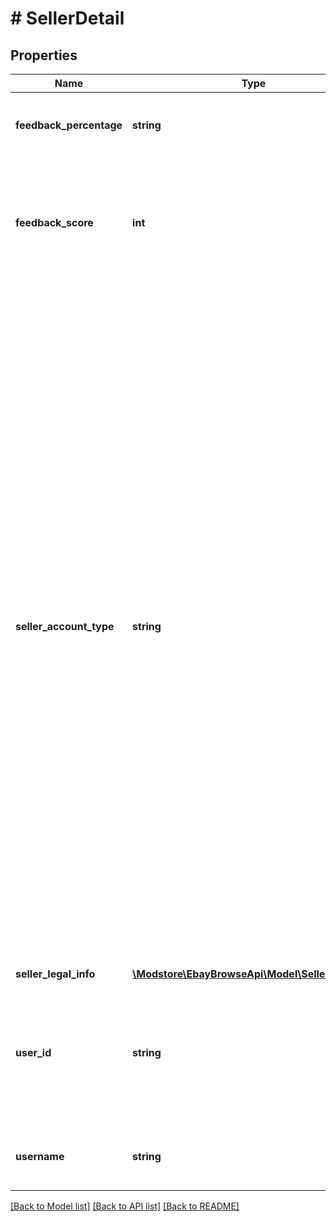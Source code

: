 # # SellerDetail

## Properties

Name | Type | Description | Notes
------------ | ------------- | ------------- | -------------
**feedback_percentage** | **string** | The percentage of the total positive feedback. | [optional]
**feedback_score** | **int** | The feedback score of the seller. This value is based on the ratings from eBay members that bought items from this seller. | [optional]
**seller_account_type** | **string** | This indicates if the seller is a business or an individual. This is determined when the seller registers with eBay. If they register for a business account, this value will be BUSINESS. If they register for a private account, this value will be INDIVIDUAL. This designation is required by the tax laws in the following countries:  &lt;br&gt;&lt;br&gt; This field is returned only on the following sites. &lt;br&gt;&lt;br&gt;EBAY_AT, EBAY_BE, EBAY_CH, EBAY_DE, EBAY_ES, EBAY_FR, EBAY_GB, EBAY_IE, EBAY_IT, EBAY_PL &lt;br&gt;&lt;br&gt;&lt;b&gt; Valid Values:&lt;/b&gt; BUSINESS or INDIVIDUAL &lt;br&gt;&lt;br&gt;Code so that your app gracefully handles any future changes to this list. | [optional]
**seller_legal_info** | [**\Modstore\EbayBrowseApi\Model\SellerLegalInfo**](SellerLegalInfo.md) |  | [optional]
**user_id** | **string** | The unique identifier of an eBay user across all eBay sites. This value does not change, even when a user changes their username. | [optional]
**username** | **string** | The user name created by the seller for use on eBay. | [optional]

[[Back to Model list]](../../README.md#models) [[Back to API list]](../../README.md#endpoints) [[Back to README]](../../README.md)

